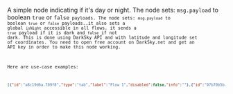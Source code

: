 A simple node indicating if it's day or night.
The node sets: <code>msg.payload</code> to boolean <code>true</code> or <code>false<code/> payloads.
The node sets: <code>msg.payload</code> to boolean <code>true</code> or <code>false</code> payloads..it also sets a global <code>isNight</code> accessible in all flows.
it sends a <code>true</code> payload if it is dark and <code>false</code> if not dark.
This is done using DarkSky API and with latitude and longitude set of coordinates.
You need to open free account on DarkSky.net and get an API key in order to make this node working.

Here are use-case examples:
```json
[{"id":"a8c19d6a.709f8","type":"tab","label":"Flow 1","disabled":false,"info":""},{"id":"97b70b5b.93ac78","type":"nighttime","z":"a8c19d6a.709f8","name":"nighttime","lon":"","lat":"","x":100,"y":120,"wires":[["82d2af5a.f178c"]]},{"id":"fcfe76f2.ab48d8","type":"comment","z":"a8c19d6a.709f8","name":"readme","info":"just set nighttime node to set the global \"isNight\"\nthen you can use it in any function. \ncheck both examples here\nyou can get the output directly from the node or \nyou can use a function to call the node value \n","x":390,"y":80,"wires":[]},{"id":"bbebbd22.3386b","type":"ui_switch","z":"a8c19d6a.709f8","name":"","label":"switch","group":"fe8c1b89.b8c8f8","order":0,"width":0,"height":0,"passthru":true,"decouple":"false","topic":"","style":"","onvalue":"1","onvalueType":"num","onicon":"","oncolor":"","offvalue":"0","offvalueType":"num","officon":"","offcolor":"","x":390,"y":180,"wires":[["a5f7987d.eaef48"]]},{"id":"a5f7987d.eaef48","type":"mqtt out","z":"a8c19d6a.709f8","name":"","topic":"/ChristmasLight/Switch","qos":"","retain":"","broker":"4c9fd7ba.0fded8","x":580,"y":180,"wires":[]},{"id":"91cffa7a.83dc08","type":"function","z":"a8c19d6a.709f8","name":"","func":"var isNight = global.get(\"isNight\");\nif (isNight === true)\n{\n    msg.payload = 1;\n    return msg;\n}\nif (isNight === false)\n{\n    msg.payload = 0;\n    return msg;\n}\n","outputs":1,"noerr":0,"x":250,"y":180,"wires":[["bbebbd22.3386b"]]},{"id":"39e6de54.1c3fa2","type":"inject","z":"a8c19d6a.709f8","name":"","topic":"","payload":"","payloadType":"str","repeat":"60","crontab":"","once":false,"onceDelay":0.1,"x":110,"y":180,"wires":[["91cffa7a.83dc08"]]},{"id":"82d2af5a.f178c","type":"ui_switch","z":"a8c19d6a.709f8","name":"","label":"switch","group":"fe8c1b89.b8c8f8","order":0,"width":0,"height":0,"passthru":true,"decouple":"false","topic":"","style":"","onvalue":"true","onvalueType":"bool","onicon":"","oncolor":"","offvalue":"false","offvalueType":"bool","officon":"","offcolor":"","x":300,"y":120,"wires":[[]]},{"id":"fe8c1b89.b8c8f8","type":"ui_group","z":"","name":"Weather","tab":"65f7f859.acb6c8","order":1,"disp":true,"width":"6","collapse":true},{"id":"4c9fd7ba.0fded8","type":"mqtt-broker","z":"","name":"","broker":"172.16.172.63","port":"1883","clientid":"Nodered","usetls":false,"compatmode":true,"keepalive":"60","cleansession":true,"birthTopic":"","birthQos":"0","birthPayload":"","willTopic":"","willQos":"0","willPayload":""},{"id":"65f7f859.acb6c8","type":"ui_tab","z":"","name":"Home","icon":"dashboard","order":1}]
```
